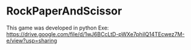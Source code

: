 # RockPaperAndScissor
This game was developed in python
Exe: https://drive.google.com/file/d/1wJ6BCcLtD-pWXe7philQ14TEcwez7M-e/view?usp=sharing
